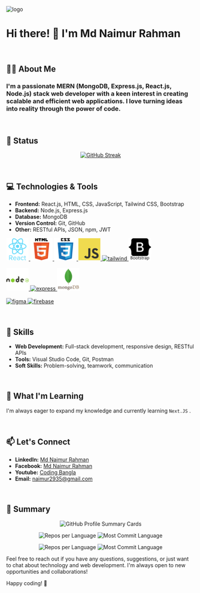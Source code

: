 ![logo](https://raw.githubusercontent.com/naimur8606/naimur8606/main/Images/git%20cover.jpg)

<h1>Hi there! 👋 I'm Md Naimur Rahman</h1>
<br>

## 🧑‍💻 About Me


<h3>
I'm a passionate MERN (MongoDB, Express.js, React.js, Node.js) stack web developer with a keen interest in creating scalable and efficient web applications. I love turning ideas into reality through the power of code.
</h3>
<br>

## 🚀 Status 

<p align='center'>
<a href="https://git.io/streak-stats"><img src="https://github-readme-streak-stats.herokuapp.com?user=naimur8606&theme=transparent" alt="GitHub Streak" /></a>
</p>

<br>

## 💻 Technologies & Tools 

- **Frontend:** React.js, HTML, CSS, JavaScript, Tailwind CSS, Bootstrap
- **Backend:** Node.js, Express.js
- **Database:** MongoDB
- **Version Control:** Git, GitHub
- **Other:** RESTful APIs, JSON, npm, JWT
<p align="left"> 
    <a href="https://reactjs.org/" target="_blank" rel="noreferrer"> 
        <img src="https://raw.githubusercontent.com/devicons/devicon/master/icons/react/react-original-wordmark.svg" alt="react" width="60" height="60"/> 
    </a>
    <a href="https://www.w3.org/html/" target="_blank" rel="noreferrer"> 
        <img src="https://raw.githubusercontent.com/devicons/devicon/master/icons/html5/html5-original-wordmark.svg" alt="html5" width="60" height="60"/> 
    </a>
    <a href="https://www.w3schools.com/css/" target="_blank" rel="noreferrer"> 
        <img src="https://raw.githubusercontent.com/devicons/devicon/master/icons/css3/css3-original-wordmark.svg" alt="css3" width="60" height="60"/> 
    </a>
    <a href="https://developer.mozilla.org/en-US/docs/Web/JavaScript" target="_blank" rel="noreferrer"> 
        <img src="https://raw.githubusercontent.com/devicons/devicon/master/icons/javascript/javascript-original.svg" alt="javascript" width="60" height="60"/> 
    </a> 
    <a href="https://tailwindcss.com/" target="_blank" rel="noreferrer"> 
        <img src="https://www.vectorlogo.zone/logos/tailwindcss/tailwindcss-icon.svg" alt="tailwind" width="60" height="60"/> 
    </a>
    <a href="https://getbootstrap.com" target="_blank" rel="noreferrer"> 
        <img src="https://raw.githubusercontent.com/devicons/devicon/master/icons/bootstrap/bootstrap-plain-wordmark.svg" alt="bootstrap" width="60" height="60"/> 
    </a> <br> <br>
    <a href="https://nodejs.org" target="_blank" rel="noreferrer"> 
        <img src="https://raw.githubusercontent.com/devicons/devicon/master/icons/nodejs/nodejs-original-wordmark.svg" alt="nodejs" width="60" height="60"/> 
    </a>
    <a href="https://expressjs.com" target="_blank" rel="noreferrer"> 
        <img src="https://github.com/naimur8606/naimur8606/blob/main/Images/expressjs_logo.png?raw=true" alt="express" width="70" height="60"/> 
    </a>  
    <a href="https://www.mongodb.com/" target="_blank" rel="noreferrer"> 
        <img src="https://raw.githubusercontent.com/devicons/devicon/master/icons/mongodb/mongodb-original-wordmark.svg" alt="mongodb" width="60" height="60"/> 
    </a> <br> <br>
    <a href="https://www.figma.com/" target="_blank" rel="noreferrer"> 
        <img src="https://www.vectorlogo.zone/logos/figma/figma-icon.svg" alt="figma" width="60" height="60"/> 
    </a> 
    <a href="https://firebase.google.com/" target="_blank" rel="noreferrer"> 
        <img src="https://www.vectorlogo.zone/logos/firebase/firebase-icon.svg" alt="firebase" width="60" height="60"/> 
    </a>   
</p>

<!-- ## 🚀 What I'm Currently Working On

I'm currently working on [project name], where I'm [brief description of your current project]. I'm excited about [mention any challenges or interesting aspects of your project]. -->
<br>

## 🔧 Skills

- **Web Development:** Full-stack development, responsive design, RESTful APIs
- **Tools:** Visual Studio Code, Git, Postman
- **Soft Skills:** Problem-solving, teamwork, communication

<br>

## 🌱 What I'm Learning

I'm always eager to expand my knowledge and currently learning `Next.JS` .

<br>

## 📫 Let's Connect

- **LinkedIn:** [Md Naimur Rahman](https://www.linkedin.com/in/naimur2935/)
- **Facebook:** [Md Naimur Rahman](https://www.facebook.com/mdnaimurrahman8606/)
- **Youtube:** [Coding Bangla](http://www.youtube.com/@codingbangla1)
- **Email:** naimur2935@gmail.com

<br>

## 🚀 Summary 


<p align="center">
  <img src="http://github-profile-summary-cards.vercel.app/api/cards/profile-details?username=naimur8606&theme=transparent" alt="GitHub Profile Summary Cards">
</p>

<p align="center">
  <img src="http://github-profile-summary-cards.vercel.app/api/cards/repos-per-language?username=naimur8606&theme=transparent" alt="Repos per Language">
  <img src="http://github-profile-summary-cards.vercel.app/api/cards/most-commit-language?username=naimur8606&theme=transparent" alt="Most Commit Language">
</p>

<p align="center">
  <img src="http://github-profile-summary-cards.vercel.app/api/cards/productive-time?username=naimur8606&theme=transparent&utcOffset=8" alt="Repos per Language">
  <img src="http://github-profile-summary-cards.vercel.app/api/cards/stats?username=naimur8606&theme=transparent" alt="Most Commit Language">
</p>

Feel free to reach out if you have any questions, suggestions, or just want to chat about technology and web development. I'm always open to new opportunities and collaborations!

Happy coding! 🚀
